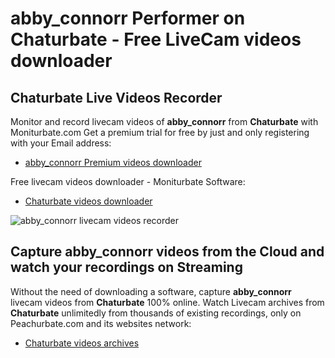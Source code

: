 # abby_connorr Performer on Chaturbate - Free LiveCam videos downloader

## Chaturbate Live Videos Recorder

Monitor and record livecam videos of **abby_connorr** from **Chaturbate** with Moniturbate.com
Get a premium trial for free by just and only registering with your Email address:
* [abby_connorr Premium videos downloader](https://moniturbate.com/request-demo-licence-key.html)

Free livecam videos downloader - Moniturbate Software:
* [Chaturbate videos downloader](https://moniturbate.com/moniturbate-download-software.html)

![abby_connorr livecam videos recorder](https://peachurnet.com/templates/moniturbate-software.png)


## Capture abby_connorr videos from the Cloud and watch your recordings on Streaming

Without the need of downloading a software, capture **abby_connorr** livecam videos from **Chaturbate** 100% online.
Watch Livecam archives from **Chaturbate** unlimitedly from thousands of existing recordings, only on Peachurbate.com and its websites network:
* [Chaturbate videos archives](https://peachurnet.com/)